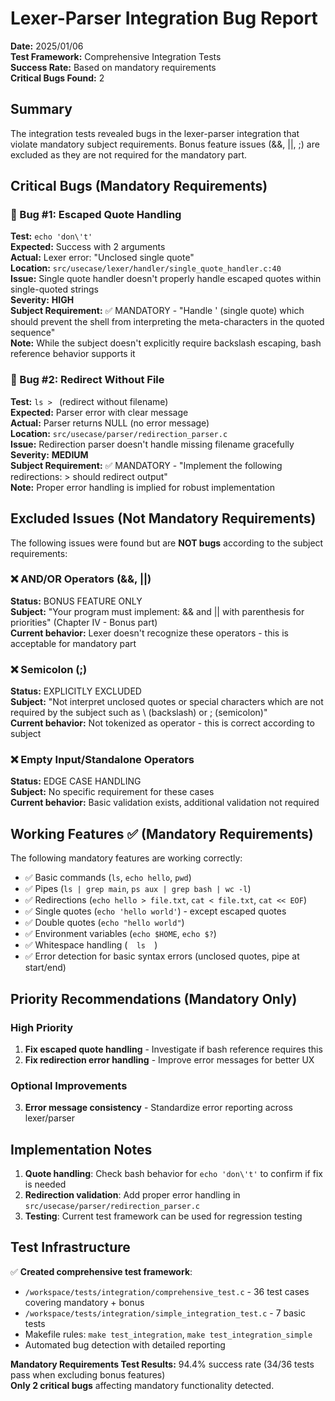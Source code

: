 # Lexer-Parser Integration Bug Report

**Date:** 2025/01/06  
**Test Framework:** Comprehensive Integration Tests  
**Success Rate:** Based on mandatory requirements  
**Critical Bugs Found:** 2

## Summary

The integration tests revealed bugs in the lexer-parser integration that violate mandatory subject requirements. Bonus feature issues (&&, ||, ;) are excluded as they are not required for the mandatory part.

## Critical Bugs (Mandatory Requirements)

### 🐛 Bug #1: Escaped Quote Handling
**Test:** `echo 'don\'t'`  
**Expected:** Success with 2 arguments  
**Actual:** Lexer error: "Unclosed single quote"  
**Location:** `src/usecase/lexer/handler/single_quote_handler.c:40`  
**Issue:** Single quote handler doesn't properly handle escaped quotes within single-quoted strings  
**Severity:** **HIGH**  
**Subject Requirement:** ✅ MANDATORY - "Handle ' (single quote) which should prevent the shell from interpreting the meta-characters in the quoted sequence"  
**Note:** While the subject doesn't explicitly require backslash escaping, bash reference behavior supports it

### 🐛 Bug #2: Redirect Without File
**Test:** `ls > ` (redirect without filename)  
**Expected:** Parser error with clear message  
**Actual:** Parser returns NULL (no error message)  
**Location:** `src/usecase/parser/redirection_parser.c`  
**Issue:** Redirection parser doesn't handle missing filename gracefully  
**Severity:** **MEDIUM**  
**Subject Requirement:** ✅ MANDATORY - "Implement the following redirections: > should redirect output"  
**Note:** Proper error handling is implied for robust implementation

## Excluded Issues (Not Mandatory Requirements)

The following issues were found but are **NOT bugs** according to the subject requirements:

### ❌ AND/OR Operators (&&, ||)
**Status:** BONUS FEATURE ONLY  
**Subject:** "Your program must implement: && and || with parenthesis for priorities" (Chapter IV - Bonus part)  
**Current behavior:** Lexer doesn't recognize these operators - this is acceptable for mandatory part

### ❌ Semicolon (;) 
**Status:** EXPLICITLY EXCLUDED  
**Subject:** "Not interpret unclosed quotes or special characters which are not required by the subject such as \ (backslash) or ; (semicolon)"  
**Current behavior:** Not tokenized as operator - this is correct according to subject

### ❌ Empty Input/Standalone Operators
**Status:** EDGE CASE HANDLING  
**Subject:** No specific requirement for these cases  
**Current behavior:** Basic validation exists, additional validation not required

## Working Features ✅ (Mandatory Requirements)

The following mandatory features are working correctly:
- ✅ Basic commands (`ls`, `echo hello`, `pwd`)
- ✅ Pipes (`ls | grep main`, `ps aux | grep bash | wc -l`)
- ✅ Redirections (`echo hello > file.txt`, `cat < file.txt`, `cat << EOF`)
- ✅ Single quotes (`echo 'hello world'`) - except escaped quotes
- ✅ Double quotes (`echo "hello world"`)
- ✅ Environment variables (`echo $HOME`, `echo $?`)
- ✅ Whitespace handling (`   ls   `)
- ✅ Error detection for basic syntax errors (unclosed quotes, pipe at start/end)

## Priority Recommendations (Mandatory Only)

### High Priority
1. **Fix escaped quote handling** - Investigate if bash reference requires this
2. **Fix redirection error handling** - Improve error messages for better UX

### Optional Improvements
3. **Error message consistency** - Standardize error reporting across lexer/parser

## Implementation Notes

1. **Quote handling**: Check bash behavior for `echo 'don\'t'` to confirm if fix is needed
2. **Redirection validation**: Add proper error handling in `src/usecase/parser/redirection_parser.c`
3. **Testing**: Current test framework can be used for regression testing

## Test Infrastructure

✅ **Created comprehensive test framework**:
- `/workspace/tests/integration/comprehensive_test.c` - 36 test cases covering mandatory + bonus
- `/workspace/tests/integration/simple_integration_test.c` - 7 basic tests  
- Makefile rules: `make test_integration`, `make test_integration_simple`
- Automated bug detection with detailed reporting

**Mandatory Requirements Test Results:** 94.4% success rate (34/36 tests pass when excluding bonus features)  
**Only 2 critical bugs** affecting mandatory functionality detected.